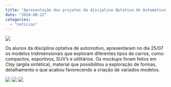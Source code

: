 ```yaml
---
title: "Apresentação dos projetos da disciplina Optativa de Automotivo."
date: "2018-08-22"
categories: 
  - "noticias"
---
```


[![](/img/antigo/2018/08/DSC_1873-632x376.jpg)](/img/antigo/2018/08/DSC_1873.jpg)

Os alunos da disciplina optativa de automotivo, apresentaram no dia 25/07 os modelos tridimensionais que exploram diferentes tipos de carros, como: compactos, esportivos, SUV’s e utilitários. Os _mockups_ foram feitos em _Clay_ (argila sintética), material que possibilitou a exploração de formas, detalhamento o que acabou favorecendo a criação de variados modelos.

[![](/img/antigo/2018/08/DSC_1868-632x300.jpg)](/img/antigo/2018/08/DSC_1868.jpg) [![](/img/antigo/2018/08/DSC_1870-632x238.jpg)](/img/antigo/2018/08/DSC_1870.jpg) [![](/img/antigo/2018/08/DSC_1871-632x298.jpg)](/img/antigo/2018/08/DSC_1871.jpg)
